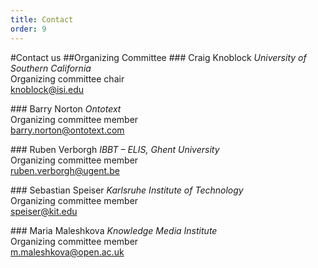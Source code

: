 ```yaml
--- 
title: Contact
order: 9
---
```

#Contact us
##Organizing Committee
###<img class="contact" src="../images/craig.jpg" alt=""> Craig Knoblock
*University of Southern California*  
Organizing committee chair  
[knoblock@isi.edu](mailto:knoblock@isi.edu)

###<img class="contact" src="../images/barry.jpg" alt=""> Barry Norton
*Ontotext*  
Organizing committee member  
[barry.norton@ontotext.com](mailto:barry.norton@ontotext.com)

###<img class="contact" src="../images/ruben.jpg" alt=""> Ruben Verborgh
*IBBT – ELIS, Ghent University*  
Organizing committee member  
[ruben.verborgh@ugent.be](mailto:ruben.verborgh@ugent.be)

###<img class="contact" src="../images/sebastian.jpg" alt=""> Sebastian Speiser
*Karlsruhe Institute of Technology*  
Organizing committee member  
[speiser@kit.edu](mailto:speiser@kit.edu)

###<img class="contact" src="../images/maria.jpg" alt=""> Maria Maleshkova
*Knowledge Media Institute*  
Organizing committee member  
[m.maleshkova@open.ac.uk](mailto:m.maleshkova@open.ac.uk)

